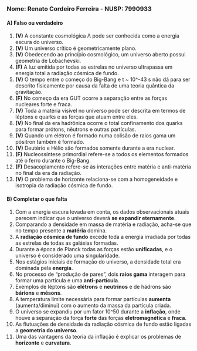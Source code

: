 
### **Nome: Renato Cordeiro Ferreira** - NUSP: 7990933

#### A) Falso ou verdadeiro

01. **(V)** A constante cosmológica Λ pode ser conhecida como a energia escura do universo.
02. **(V)** Um universo crítico é geometricamente plano.
03. **(V)** Obedecendo ao princípio cosmológico, um universo aberto possui geometria de Lobachevski.
04. **(F)** A luz emitida por todas as estrelas no universo ultrapassa em energia total a radiação cósmica de fundo.
05. **(V)** O tempo entre o começo do Big-Bang e t ~ 10^-43 s não dá para ser descrito fisicamente por causa da falta de uma teoria quântica da gravitação.
06. **(F)** No começo da era GUT ocorre a separação entre as forças nucleares forte e fraca.
07. **(V)** Toda a matéria visível no universo pode ser descrita em termos de léptons e quarks e as forças que atuam entre eles.
08. **(V)** No final da era hadrônica ocorre o total confinamento dos quarks para formar prótons, nêutrons e outras partículas.
09. **(V)** Quando um elétron é formado numa colisão de raios gama um pósitron também é formado.
10. **(V)** Deutério e Hélio são formados somente durante a era nuclear.
11. **(F)** Nucleossíntese primordial refere-se a todos os elementos formados até o ferro durante o Big-Bang.
12. **(F)** Desacoplamento refere-se às interações entre matéria e anti-matéria no final da era da radiação.
13. **(V)** O problema de horizonte relaciona-se com a homogeneidade e isotropia da radiação cósmica de fundo.

#### B) Completar o que falta

1. Com a energia escura levada em conta, os dados observacionais atuais parecem indicar que o universo deverá __se expandir eternamente__.
2. Comparando a densidade em massa de matéria e radiação, acha-se que no tempo presente a __matéria__ domina.
1. A __radiação cósmica de fundo__ excede toda a energia irradiada por todas as estrelas de todas as galáxias formadas.
2. Durante a época de Planck todas as forças estão __unificadas__, e o universo é considerado uma singularidade.
3. Nos estágios iniciais de formação do universo, a densidade total era dominada pela __energia__.
4. No processo de “produção de pares”, dois __raios gama__ interagem para formar uma partícula e uma __anti-partícula__.
5. Exemplos de léptons são __elétrons__ e __neutrinos__ e de hádrons são __bárions__ e __mésons__.
6. A temperatura limite necessária para formar partículas __aumenta__ (aumenta/diminui) com o aumento da massa da partícula criada.
7. O universo se expandiu por um fator 10^50 durante a __inflação__, onde houve a separação da força __forte__ das forças __eletromagnética__ e __fraca__.
8. As flutuações de densidade da radiação cósmica de fundo estão ligadas a __geometria do universo__.
9. Uma das vantagens da teoria da inflação é explicar os problemas de __horizonte__ e __curvatura__.